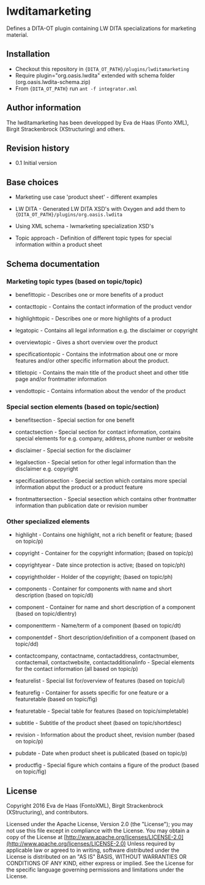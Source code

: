 # lwditamarketing

Defines a DITA-OT plugin containing LW DITA specializations for marketing material.


## Installation

* Checkout this repository in ```{DITA_OT_PATH}/plugins/lwditamarketing```
* Require plugin="org.oasis.lwdita" extended with schema folder (org.oasis.lwdita-schema.zip)
* From ```{DITA_OT_PATH}``` run ```ant -f integrator.xml```


## Author information

The lwditamarketing has been developped by Eva de Haas (Fonto XML), Birgit Strackenbrock (XStructuring) and others.


## Revision history

* 0.1 Initial version


## Base choices

* Marketing use case 'product sheet' - different examples

* LW DITA - Generated LW DITA XSD's with Oxygen and add them to ```{DITA_OT_PATH}/plugins/org.oasis.lwdita```

* Using XML schema - lwmarketing specialization XSD's

* Topic approach - Definition of different topic types for special information within a product sheet


## Schema documentation

### Marketing topic types (based on topic/topic)

* benefittopic - Describes one or more benefits of a product

* contacttopic - Contains the contact information of the product vendor

* highlighttopic - Describes one or more highlights of a product

* legatopic - Contains all legal information e.g. the disclaimer or copyright

* overviewtopic - Gives a short overview over the product

* specificationtopic - Contains the infotrmation about one or more features and/or other specific information about the product.

* titletopic - Contains the main title of the product sheet and other title page and/or frontmatter information

* vendottopic - Contains information about the vendor of the product

### Special section elements (based on topic/section)

* benefitsection - Special section for one benefit
 
* contactsection - Special section for contact information, contains special elements for e.g. company, address, phone number or website

* disclaimer - Special section for the disclaimer

* legalsection - Special setion for other legal information than the disclaimer e.g. copyright

* specificaationsection - Special section which contains more special information abput the product or a product feature

* frontmattersection - Special sesection which contains other frontmatter information than publication date or revision number

### Other specialized elements

* highlight - Contains one highlight, not a rich benefit or feature; (based on topic/p)

* copyright - Container for the copyright information; (based on topic/p)

* copyrightyear - Date since protection is active; (based on topic/ph)

* copyrightholder - Holder of the copyright; (based on topic/ph)

* components - Container for components with name and short description (based on topic/dl)

* component - Container for name and short description of a component (based on topic/dlentry)

* componentterm - Name/term of a component (based on topic/dt)

* componentdef - Short description/definition of a component (based on topic/dd)

* contactcompany, contactname, contactaddress, contactnumber, contactemail, contactwebsite, contactadditionalinfo - Special elements for the contact information  (all based on topic/p)

* featurelist - Special list for/overview of features (based on topic/ul)

* featurefig - Container for assets specific for one feature or a featuretable (based on topic/fig)

* featuretable - Special table for features (based on topic/simpletable)

* subtitle - Subtitle of the product sheet (based on topic/shortdesc)

* revision - Information about the product sheet, revision number (based on topic/p)

* pubdate - Date when product sheet is publicated (based on topic/p)

* productfig - Special figure which contains a figure of the product (based on topic/fig)


## License

Copyright 2016 Eva de Haas (FontoXML), Birgit Strackenbrock (XStructuring), and contributors.

Licensed under the Apache License, Version 2.0 (the "License");
you may not use this file except in compliance with the License.
You may obtain a copy of the License at
[http://www.apache.org/licenses/LICENSE-2.0](http://www.apache.org/licenses/LICENSE-2.0)
Unless required by applicable law or agreed to in writing, software
distributed under the License is distributed on an "AS IS" BASIS,
WITHOUT WARRANTIES OR CONDITIONS OF ANY KIND, either express or implied.
See the License for the specific language governing permissions and
limitations under the License.



